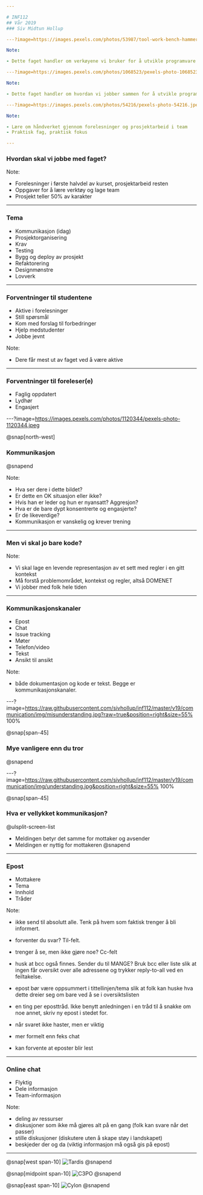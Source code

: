 ```yaml
---

# INF112 
## Vår 2019
### Siv Midtun Hollup

---?image=https://images.pexels.com/photos/53987/tool-work-bench-hammer-pliers-53987.jpeg

Note: 

- Dette faget handler om verkøyene vi bruker for å utvikle programvare

---?image=https://images.pexels.com/photos/1068523/pexels-photo-1068523.jpeg

Note:

- Dette faget handler om hvordan vi jobber sammen for å utvikle programvare

---?image=https://images.pexels.com/photos/54216/pexels-photo-54216.jpeg

Note: 

- Lære om håndverket gjennom forelesninger og prosjektarbeid i team
- Praktisk fag, praktisk fokus

---
```


### Hvordan skal vi jobbe med faget? 

Note:

- Forelesninger i første halvdel av kurset, prosjektarbeid resten
- Oppgaver for å lære verktøy og lage team
- Prosjekt teller 50% av karakter

---

### Tema

- Kommunikasjon (idag)
- Prosjektorganisering
- Krav
- Testing
- Bygg og deploy av prosjekt
- Refaktorering
- Designmønstre
- Lovverk

---

### Forventninger til studentene

- Aktive i forelesninger
- Still spørsmål
- Kom med forslag til forbedringer
- Hjelp medstudenter
- Jobbe jevnt


Note: 

- Dere får mest ut av faget ved å være aktive

--- 

### Forventninger til foreleser(e)

- Faglig oppdatert
- Lydhør
- Engasjert

---?image=https://images.pexels.com/photos/1120344/pexels-photo-1120344.jpeg

@snap[north-west]
### Kommunikasjon
@snapend

Note: 

- Hva ser dere i dette bildet? 
- Er dette en OK situasjon eller ikke?
- Hvis han er leder og hun er nyansatt? Aggresjon?
- Hva er de bare dypt konsentrerte og engasjerte?
- Er de likeverdige?
- Kommunikasjon er vanskelig og krever trening

---

### Men vi skal jo bare kode?

Note: 

- Vi skal lage en levende representasjon av et sett med regler i en gitt
  kontekst
- Må forstå problemområdet, kontekst og regler, altså DOMENET
- Vi jobber med folk hele tiden

---

### Kommunikasjonskanaler

- Epost
- Chat
- Issue tracking
- Møter
- Telefon/video
- Tekst
- Ansikt til ansikt

Note: 

- både dokumentasjon og kode er tekst. Begge er kommunikasjonskanaler. 


---?image=https://raw.githubusercontent.com/sivhollup/inf112/master/v19/communication/img/misunderstanding.jpg?raw=true&position=right&size=55% 100%

@snap[span-45] 
### Mye vanligere enn du tror
@snapend

---?image=https://raw.githubusercontent.com/sivhollup/inf112/master/v19/communication/img/understanding.jpg&position=right&size=55% 100%

@snap[span-45]
### Hva er vellykket kommunikasjon?

@ulsplit-screen-list
- Meldingen betyr det samme for mottaker og avsender
- Meldingen er nyttig for mottakeren
@snapend

---

### Epost

- Mottakere
- Tema
- Innhold
- Tråder

Note: 

- ikke send til absolutt alle. Tenk på hvem som faktisk trenger å bli informert.

- forventer du svar? Til-felt. 

- trenger å se, men ikke gjøre noe? Cc-felt

- husk at bcc også finnes. Sender du til MANGE? Bruk bcc eller liste slik at ingen får oversikt over alle adressene og trykker reply-to-all ved en feiltakelse. 

- epost bør være oppsummert i tittellinjen/tema slik at folk kan huske hva dette dreier seg om bare ved å se i oversiktslisten

- en ting per eposttråd. Ikke benytt anledningen i en tråd til å snakke om noe annet, skriv ny epost i stedet for. 

- når svaret ikke haster, men er viktig

- mer formelt enn feks chat

- kan forvente at eposter blir lest

---

### Online chat

- Flyktig
- Dele informasjon
- Team-informasjon

Note: 

- deling av ressurser
- diskusjoner som ikke må gjøres alt på en gang (folk kan svare når det passer)
- stille diskusjoner (diskutere uten å skape støy i landskapet)
- beskjeder der og da (viktig informasjon må også gis på epost)


---

@snap[west span-10]
![Tardis](https://raw.githubusercontent.com/sivhollup/inf112/master/v19/communication/img/tardis.png)
@snapend

@snap[midpoint span-10]
![C3PO](https://raw.githubusercontent.com/sivhollup/inf112/master/v19/communication/img/c3po.png)
@snapend

@snap[east span-10]
![Cylon](https://raw.githubusercontent.com/sivhollup/inf112/master/v19/communication/img/cylon.png)
@snapend
